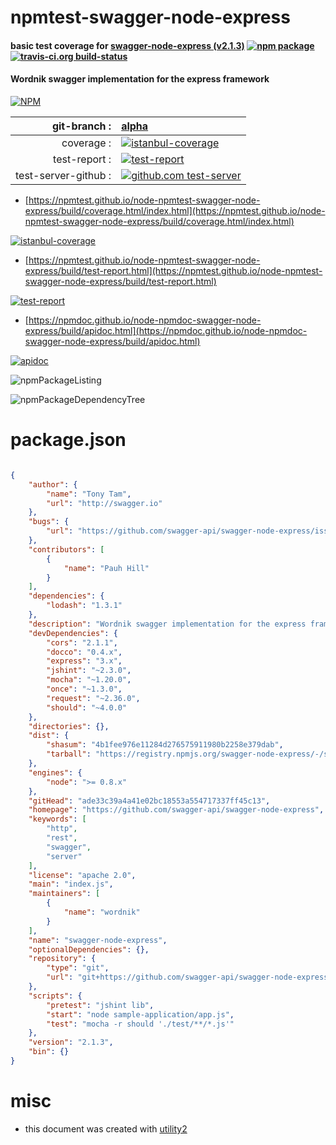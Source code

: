 # npmtest-swagger-node-express

#### basic test coverage for  [swagger-node-express (v2.1.3)](https://github.com/swagger-api/swagger-node-express)  [![npm package](https://img.shields.io/npm/v/npmtest-swagger-node-express.svg?style=flat-square)](https://www.npmjs.org/package/npmtest-swagger-node-express) [![travis-ci.org build-status](https://api.travis-ci.org/npmtest/node-npmtest-swagger-node-express.svg)](https://travis-ci.org/npmtest/node-npmtest-swagger-node-express)

#### Wordnik swagger implementation for the express framework

[![NPM](https://nodei.co/npm/swagger-node-express.png?downloads=true&downloadRank=true&stars=true)](https://www.npmjs.com/package/swagger-node-express)

| git-branch : | [alpha](https://github.com/npmtest/node-npmtest-swagger-node-express/tree/alpha)|
|--:|:--|
| coverage : | [![istanbul-coverage](https://npmtest.github.io/node-npmtest-swagger-node-express/build/coverage.badge.svg)](https://npmtest.github.io/node-npmtest-swagger-node-express/build/coverage.html/index.html)|
| test-report : | [![test-report](https://npmtest.github.io/node-npmtest-swagger-node-express/build/test-report.badge.svg)](https://npmtest.github.io/node-npmtest-swagger-node-express/build/test-report.html)|
| test-server-github : | [![github.com test-server](https://npmtest.github.io/node-npmtest-swagger-node-express/GitHub-Mark-32px.png)](https://npmtest.github.io/node-npmtest-swagger-node-express/build/app/index.html) | | build-artifacts : | [![build-artifacts](https://npmtest.github.io/node-npmtest-swagger-node-express/glyphicons_144_folder_open.png)](https://github.com/npmtest/node-npmtest-swagger-node-express/tree/gh-pages/build)|

- [https://npmtest.github.io/node-npmtest-swagger-node-express/build/coverage.html/index.html](https://npmtest.github.io/node-npmtest-swagger-node-express/build/coverage.html/index.html)

[![istanbul-coverage](https://npmtest.github.io/node-npmtest-swagger-node-express/build/screenCapture.buildCi.browser.%252Ftmp%252Fbuild%252Fcoverage.lib.html.png)](https://npmtest.github.io/node-npmtest-swagger-node-express/build/coverage.html/index.html)

- [https://npmtest.github.io/node-npmtest-swagger-node-express/build/test-report.html](https://npmtest.github.io/node-npmtest-swagger-node-express/build/test-report.html)

[![test-report](https://npmtest.github.io/node-npmtest-swagger-node-express/build/screenCapture.buildCi.browser.%252Ftmp%252Fbuild%252Ftest-report.html.png)](https://npmtest.github.io/node-npmtest-swagger-node-express/build/test-report.html)

- [https://npmdoc.github.io/node-npmdoc-swagger-node-express/build/apidoc.html](https://npmdoc.github.io/node-npmdoc-swagger-node-express/build/apidoc.html)

[![apidoc](https://npmdoc.github.io/node-npmdoc-swagger-node-express/build/screenCapture.buildCi.browser.%252Ftmp%252Fbuild%252Fapidoc.html.png)](https://npmdoc.github.io/node-npmdoc-swagger-node-express/build/apidoc.html)

![npmPackageListing](https://npmtest.github.io/node-npmtest-swagger-node-express/build/screenCapture.npmPackageListing.svg)

![npmPackageDependencyTree](https://npmtest.github.io/node-npmtest-swagger-node-express/build/screenCapture.npmPackageDependencyTree.svg)



# package.json

```json

{
    "author": {
        "name": "Tony Tam",
        "url": "http://swagger.io"
    },
    "bugs": {
        "url": "https://github.com/swagger-api/swagger-node-express/issues"
    },
    "contributors": [
        {
            "name": "Pauh Hill"
        }
    ],
    "dependencies": {
        "lodash": "1.3.1"
    },
    "description": "Wordnik swagger implementation for the express framework",
    "devDependencies": {
        "cors": "2.1.1",
        "docco": "0.4.x",
        "express": "3.x",
        "jshint": "~2.3.0",
        "mocha": "~1.20.0",
        "once": "~1.3.0",
        "request": "~2.36.0",
        "should": "~4.0.0"
    },
    "directories": {},
    "dist": {
        "shasum": "4b1fee976e11284d276575911980b2258e379dab",
        "tarball": "https://registry.npmjs.org/swagger-node-express/-/swagger-node-express-2.1.3.tgz"
    },
    "engines": {
        "node": ">= 0.8.x"
    },
    "gitHead": "ade33c39a4a41e02bc18553a554717337ff45c13",
    "homepage": "https://github.com/swagger-api/swagger-node-express",
    "keywords": [
        "http",
        "rest",
        "swagger",
        "server"
    ],
    "license": "apache 2.0",
    "main": "index.js",
    "maintainers": [
        {
            "name": "wordnik"
        }
    ],
    "name": "swagger-node-express",
    "optionalDependencies": {},
    "repository": {
        "type": "git",
        "url": "git+https://github.com/swagger-api/swagger-node-express.git"
    },
    "scripts": {
        "pretest": "jshint lib",
        "start": "node sample-application/app.js",
        "test": "mocha -r should './test/**/*.js'"
    },
    "version": "2.1.3",
    "bin": {}
}
```



# misc
- this document was created with [utility2](https://github.com/kaizhu256/node-utility2)

